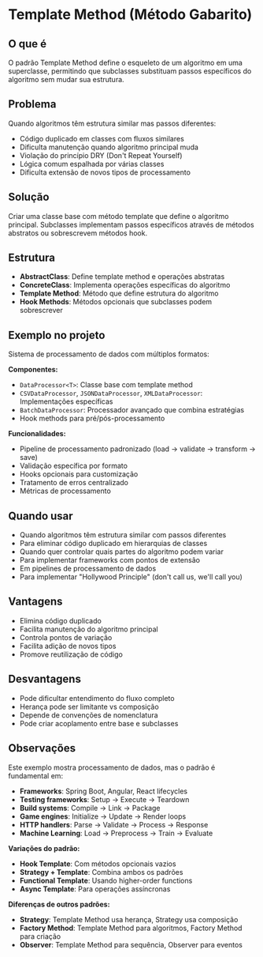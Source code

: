 # Template Method (Método Gabarito)

## O que é

O padrão Template Method define o esqueleto de um algoritmo em uma superclasse, permitindo que subclasses substituam passos específicos do algoritmo sem mudar sua estrutura.

## Problema

Quando algoritmos têm estrutura similar mas passos diferentes:
- Código duplicado em classes com fluxos similares
- Dificulta manutenção quando algoritmo principal muda
- Violação do princípio DRY (Don't Repeat Yourself)
- Lógica comum espalhada por várias classes
- Dificulta extensão de novos tipos de processamento

## Solução

Criar uma classe base com método template que define o algoritmo principal. Subclasses implementam passos específicos através de métodos abstratos ou sobrescrevem métodos hook.

## Estrutura

- **AbstractClass**: Define template method e operações abstratas
- **ConcreteClass**: Implementa operações específicas do algoritmo
- **Template Method**: Método que define estrutura do algoritmo
- **Hook Methods**: Métodos opcionais que subclasses podem sobrescrever

## Exemplo no projeto

Sistema de processamento de dados com múltiplos formatos:

**Componentes:**
- `DataProcessor<T>`: Classe base com template method
- `CSVDataProcessor`, `JSONDataProcessor`, `XMLDataProcessor`: Implementações específicas
- `BatchDataProcessor`: Processador avançado que combina estratégias
- Hook methods para pré/pós-processamento

**Funcionalidades:**
- Pipeline de processamento padronizado (load → validate → transform → save)
- Validação específica por formato
- Hooks opcionais para customização
- Tratamento de erros centralizado
- Métricas de processamento

## Quando usar

- Quando algoritmos têm estrutura similar com passos diferentes
- Para eliminar código duplicado em hierarquias de classes
- Quando quer controlar quais partes do algoritmo podem variar
- Para implementar frameworks com pontos de extensão
- Em pipelines de processamento de dados
- Para implementar "Hollywood Principle" (don't call us, we'll call you)

## Vantagens

- Elimina código duplicado
- Facilita manutenção do algoritmo principal
- Controla pontos de variação
- Facilita adição de novos tipos
- Promove reutilização de código

## Desvantagens

- Pode dificultar entendimento do fluxo completo
- Herança pode ser limitante vs composição
- Depende de convenções de nomenclatura
- Pode criar acoplamento entre base e subclasses

## Observações

Este exemplo mostra processamento de dados, mas o padrão é fundamental em:
- **Frameworks**: Spring Boot, Angular, React lifecycles
- **Testing frameworks**: Setup → Execute → Teardown
- **Build systems**: Compile → Link → Package
- **Game engines**: Initialize → Update → Render loops
- **HTTP handlers**: Parse → Validate → Process → Response
- **Machine Learning**: Load → Preprocess → Train → Evaluate

**Variações do padrão:**
- **Hook Template**: Com métodos opcionais vazios
- **Strategy + Template**: Combina ambos os padrões
- **Functional Template**: Usando higher-order functions
- **Async Template**: Para operações assíncronas

**Diferenças de outros padrões:**
- **Strategy**: Template Method usa herança, Strategy usa composição
- **Factory Method**: Template Method para algoritmos, Factory Method para criação
- **Observer**: Template Method para sequência, Observer para eventos
